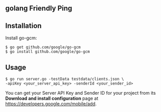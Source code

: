 golang Friendly Ping
--

## Installation
Install go-gcm:

	$ go get github.com/google/go-gcm
	$ go install github.com/google/go-gcm



## Usage

    $ go run server.go -testData testdata/clients.json \
    -apiKey <your_server_api_key> -senderId <your_sender_id> 
	
You can get your Server API Key and Sender ID for your project from its **Download and install configuration** page at https://developers.google.com/mobile/add.
